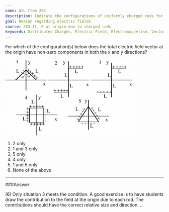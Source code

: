 ```yaml
---
name: A2L Item 202
description: Indicate the configurations of uniformly charged rods for which the electric field at the origin has non-zero components in both the x and y directions.
goal: Reason regarding electric fields
source: 283-11, E at origin due to charged rods
keywords: Distributed Charges, Electric Field, Electromagnetism, Vectors
---
```


For which of the configuration(s) below does the total electric field
vector at the origin have non-zero components in both the x and y
directions?

![Item202_fig1.gif](../images/Item202_fig1.gif)

1. 2 only
2. 1 and 3 only
3. 5 only
4. 4 only
5. 1 and 5 only
6. None of the above




<hr/>

###Answer

(6) Only situation 3 meets the condition. A good exercise is to have
students draw the contribution to the field at the origin due to each
rod. The contributions should have the correct relative size and
direction.
...
